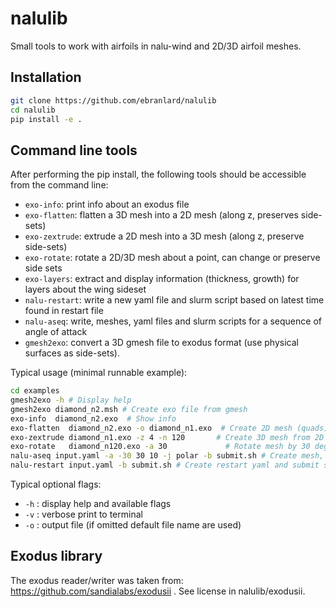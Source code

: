 # nalulib

Small tools to work with airfoils in nalu-wind and 2D/3D airfoil meshes.

## Installation

```bash
git clone https://github.com/ebranlard/nalulib
cd nalulib
pip install -e .
```

## Command line tools 
After performing the pip install, the following tools should be accessible from the command line:

 - `exo-info`: print info about an exodus file
 - `exo-flatten`: flatten a 3D mesh into a 2D mesh (along z, preserves side-sets)
 - `exo-zextrude`: extrude a 2D mesh into a 3D mesh (along z, preserve side-sets)
 - `exo-rotate`: rotate a 2D/3D mesh about a point, can change or preserve side sets
 - `exo-layers`: extract and display information (thickness, growth) for layers about the wing sideset
 - `nalu-restart`: write a new yaml file and slurm script based on latest time found in restart file
 - `nalu-aseq`: write, meshes, yaml files and slurm scripts  for a sequence of angle of attack
 - `gmesh2exo`: convert a 3D gmesh file to exodus format (use physical surfaces as side-sets).


Typical usage (minimal runnable example):
```bash
cd examples
gmesh2exo -h # Display help
gmesh2exo diamond_n2.msh # Create exo file from gmesh
exo-info  diamond_n2.exo  # Show info
exo-flatten  diamond_n2.exo -o diamond_n1.exo  # Create 2D mesh (quads) from 3D mesh (hexs)
exo-zextrude diamond_n1.exo -z 4 -n 120       # Create 3D mesh from 2D mesh
exo-rotate   diamond_n120.exo -a 30             # Rotate mesh by 30 deg
nalu-aseq input.yaml -a -30 30 10 -j polar -b submit.sh # Create mesh, yaml, submit for polar
nalu-restart input.yaml -b submit.sh # Create restart yaml and submit script
```

Typical optional flags:

 - `-h` : display help and available flags
 - `-v` : verbose print to terminal
 - `-o` : output file (if omitted default file name are used)


## Exodus library
The exodus reader/writer was taken from: https://github.com/sandialabs/exodusii . See license in nalulib/exodusii.
